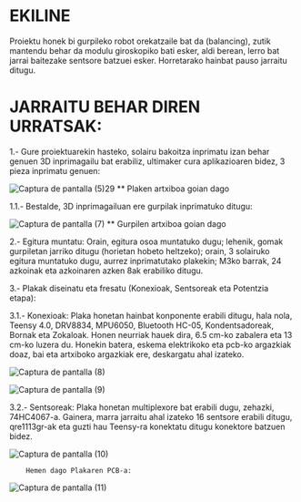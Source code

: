 # EKILINE


Proiektu honek bi gurpileko robot orekatzaile bat da (balancing), zutik mantendu behar da modulu giroskopiko bati esker, aldi berean, lerro bat jarrai baitezake sentsore batzuei esker.
Horretarako hainbat pauso jarraitu ditugu.


# JARRAITU BEHAR DIREN URRATSAK:


  1.- Gure proiektuarekin hasteko, solairu bakoitza inprimatu izan behar genuen 3D inprimagailu bat erabiliz, ultimaker cura aplikazioaren bidez, 3 pieza inprimatu genuen:

![Captura de pantalla (5)29](https://github.com/iikergnlz/EKILINE/assets/157123558/6fbf521b-18e9-4261-8967-a8887137901e)
    ** Plaken artxiboa goian dago



  1.1.- Bestalde, 3D inprimagailuan ere gurpilak inprimatuko ditugu:

  ![Captura de pantalla (7)](https://github.com/iikergnlz/EKILINE/assets/156433967/8151e66e-61b1-4824-9146-7c65fd9c5ea1)
  ** Gurpilen artxiboa goian dago


  2.- Egitura muntatu: 
      Orain, egitura osoa muntatuko dugu; lehenik, gomak gurpiletan jarriko ditugu (horietan hobeto heltzeko); orain, 3 solairuko egitura muntatuko dugu, aurrez inprimatutako plakekin;         M3ko barrak, 24 azkoinak eta azkoinaren azken 8ak erabiliko ditugu.


  3.- Plakak diseinatu eta fresatu (Konexioak, Sentsoreak eta Potentzia etapa):

  3.1.- Konexioak: Plaka honetan hainbat konponente erabili ditugu, hala nola, Teensy 4.0, DRV8834, MPU6050, Bluetooth HC-05, Kondentsadoreak, Bornak eta Zokaloak.             Honen neurriak hauek dira, 6.5 cm-ko zabalera eta 13 cm-ko luzera du. Honekin batera, eskema elektrikoko eta pcb-ko argazkiak doaz, bai eta artxiboko argazkiak         ere, deskargatu ahal izateko.
 
![Captura de pantalla (8)](https://github.com/iikergnlz/EKILINE/assets/156433967/5f256e0d-35f4-4149-a300-241b7fb2c29d)

![Captura de pantalla (9)](https://github.com/iikergnlz/EKILINE/assets/156433967/262e6f79-5c62-44a0-a25b-766f25d29d04)


  3.2.- Sentsoreak: Plaka honetan multiplexore bat erabili dugu, zehazki, 74HC4067-a. Gainera, marra jarraitu ahal izateko 16 sentsore erabili ditugu, qre1113gr-ak eta
        guzti hau Teensy-ra konektatu ditugu konektore batzuen bidez.
        
![Captura de pantalla (10)](https://github.com/iikergnlz/EKILINE/assets/156433967/c9a21597-7aac-4a16-a726-77108f53de80)

        Hemen dago Plakaren PCB-a:
        
![Captura de pantalla (11)](https://github.com/iikergnlz/EKILINE/assets/156433967/4c329bdc-8369-4c8f-9ff1-638366877fdb)

        


